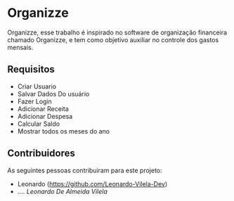 # Organizze

Organizze, esse trabalho é inspirado no software de organização financeira chamado Organizze, e tem como objetivo auxiliar no controle dos gastos mensais.


## Requisitos

* Criar Usuario
* Salvar Dados Do usuário
* Fazer Login
* Adicionar Receita
* Adicionar Despesa
* Calcular Saldo
* Mostrar todos os meses do ano

## Contribuidores

As seguintes pessoas contribuiram para este projeto:

* Leonardo (https://github.com/Leonardo-Vilela-Dev)
* *.... Leonardo De Almeida Vilela*
